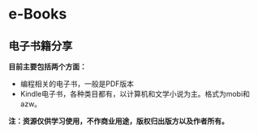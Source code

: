 # e-Books
## 电子书籍分享
**目前主要包括两个方面：**
- 编程相关的电子书，一般是PDF版本
- Kindle电子书，各种类目都有，以计算机和文学小说为主。格式为mobi和azw。

**注：资源仅供学习使用，不作商业用途，版权归出版方以及作者所有。**
